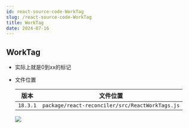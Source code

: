 ```yaml
---
id: react-source-code-WorkTag
slug: /react-source-code-WorkTag
title: WorkTag
date: 2024-07-16
---
```


## WorkTag

* 实际上就是0到xx的标记

* 文件位置

  | 版本     | 文件位置                                        |
  | -------- | ----------------------------------------------- |
  | `18.3.1` | `package/react-reconciler/src/ReactWorkTags.js` |

  ![](https://gitee.com/lao-jiawei/photo-gallery/raw/master/images/react/fiber-1.jfif)
